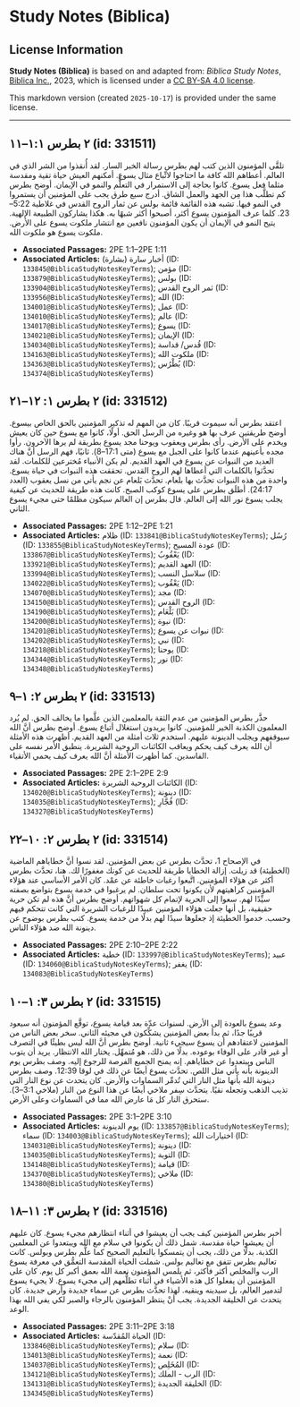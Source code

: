 # Study Notes (Biblica)

## License Information

**Study Notes (Biblica)** is based on and adapted from: _Biblica Study Notes_, [Biblica Inc.](https://www.biblica.com/), 2023, which is licensed under a [CC BY-SA 4.0 license](https://creativecommons.org/licenses/by-sa/4.0/legalcode.en).

This markdown version (created `2025-10-17`) is provided under the same license.



--------------------------------

## ٢ بطرس ١:١–١١ (id: 331511)

تلقَّى المؤمنون الذين كتب لهم بطرس رسالة الخبر السار. لقد أُنقذوا من الشر الذي في العالم. أعطاهم الله كافة ما احتاجوا لاتِّباع مثال يسوع. أمكنهم العيش حياة تقية ومقدسة مثلما فعل يسوع. كانوا بحاجة إلى الاستمرار في التعلُّم والنمو في الإيمان. أوضح بطرس كم تطلَّب هذا مِن الجهد والعمل الشاق. أدرج سبع طرق يجب على المؤمنين أن يستمروا في النمو فيها. تشبه هذه القائمة قائمة بولس عن ثمار الروح القدس في غلاطية 5:22–23\. كلما عرف المؤمنون يسوع أكثر، أصبحوا أكثر شبهًا به. هكذا يشاركون الطبيعة الإلهية. يتيح النمو في الإيمان أن يكون المؤمنون نافعين مع انتشار ملكوت يسوع على الأرض. ملكوت يسوع هو ملكوت الله.

* **Associated Passages:** 2PE 1:1–2PE 1:11
* **Associated Articles:** أخبار سارة (بشارة) (ID: `133845@BiblicaStudyNotesKeyTerms`); مؤمن (ID: `133879@BiblicaStudyNotesKeyTerms`); بولس (ID: `133904@BiblicaStudyNotesKeyTerms`); ثمر الروح القدس (ID: `133956@BiblicaStudyNotesKeyTerms`); الله (ID: `134001@BiblicaStudyNotesKeyTerms`); عمل (ID: `134010@BiblicaStudyNotesKeyTerms`); عالم (ID: `134017@BiblicaStudyNotesKeyTerms`); يسوع (ID: `134021@BiblicaStudyNotesKeyTerms`); الإيمان (ID: `134034@BiblicaStudyNotesKeyTerms`); قُدس/ قداسة (ID: `134163@BiblicaStudyNotesKeyTerms`); ملكوت الله (ID: `134363@BiblicaStudyNotesKeyTerms`); بُطْرُس (ID: `134374@BiblicaStudyNotesKeyTerms`)

## ٢ بطرس ١: ١٢–٢١ (id: 331512)

اعتقد بطرس أنه سيموت قريبًا. كان من المهم له تذكير المؤمنين بالحق الخاص بيسوع. أوضح طريقتين عرف بها هو وغيره من الرسل الحق. أولًا، كانوا مع يسوع حين كان يعيش ويخدم على الأرض. رأى بطرس ويعقوب ويوحنا مجد يسوع بطريقة لم يرها الآخرون. رأوا مجده بأعينهم عندما كانوا على الجبل مع يسوع (متى 17:1–8\). ثانيًا، فهم الرسل أنَّ هناك العديد من النبوات عن يسوع في العهد القديم. لم يكن الأنبياء مُخترعين للكلمات. لقد تحدَّثوا بالكلمات التي أعطاها لهم الروح القدس. تحققت هذه النبوات في حياة يسوع. واحدة من هذه النبوات تحدَّث بها بلعام. تحدَّث بَلعام عن نجم يأتي من نسل يعقوب (العدد 24:17\). أطلَق بطرس على يسوع كوكب الصبح. كانت هذه طريقة للحديث عن كيفية يجلب يسوع نور الله إلى العالم. قال بطرس إن العالم سيكون مظلمًا حتى مجيء يسوع الثاني.

* **Associated Passages:** 2PE 1:12–2PE 1:21
* **Associated Articles:** ظلام (ID: `133841@BiblicaStudyNotesKeyTerms`); رُسُل (ID: `133855@BiblicaStudyNotesKeyTerms`); عودة المسيح (ID: `133867@BiblicaStudyNotesKeyTerms`); يَعْقُوبُ (ID: `133921@BiblicaStudyNotesKeyTerms`); العهد القديم (ID: `133994@BiblicaStudyNotesKeyTerms`); سلاسل النسب (ID: `134022@BiblicaStudyNotesKeyTerms`); يَعْقُوب (ID: `134070@BiblicaStudyNotesKeyTerms`); مجد (ID: `134150@BiblicaStudyNotesKeyTerms`); الروح القدس (ID: `134190@BiblicaStudyNotesKeyTerms`); بَلْعَام (ID: `134200@BiblicaStudyNotesKeyTerms`); نبوة (ID: `134201@BiblicaStudyNotesKeyTerms`); نبوات عن يسوع (ID: `134202@BiblicaStudyNotesKeyTerms`); نبي (ID: `134218@BiblicaStudyNotesKeyTerms`); يوحنا (ID: `134344@BiblicaStudyNotesKeyTerms`); نور (ID: `134348@BiblicaStudyNotesKeyTerms`)

## ٢ بطرس ٢: ١–٩ (id: 331513)

حذَّر بطرس المؤمنين من عدم الثقة بالمعلمين الذين علَّموا ما يخالف الحق. لم يُرد المعلمون الكذبة الخير للمؤمنين. كانوا يريدون استغلال أتباع يسوع. أوضح بطرس أنَّ الله سيوقفهم ويجلب الدينونة عليهم. استخدم ثلاث أمثلة من العهد القديم. أظهرت هذه الأمثلة أن الله يعرف كيف يحكم ويعاقب الكائنات الروحية الشريرة. ينطبق الأمر نفسه على الفاسدين. كما أظهرت الأمثلة أنَّ الله يعرف كيف يحمي الأتقياء.

* **Associated Passages:** 2PE 2:1–2PE 2:9
* **Associated Articles:** الكائنات الروحية الشريرة (ID: `134020@BiblicaStudyNotesKeyTerms`); دينونة (ID: `134035@BiblicaStudyNotesKeyTerms`); فُجَّارِ (ID: `134327@BiblicaStudyNotesKeyTerms`)

## ٢ بطرس ٢: ١٠–٢٢ (id: 331514)

في الإصحاح 1، تحدَّث بطرس عن بعض المؤمنين. لقد نسوا أنَّ خطاياهم الماضية (الخطيئة) قد زيلت. إزالة الخطايا طريقة للحديث عن كونك مغفورًا لك. هنا، تحدَّث بطرس أكثر عن هؤلاء المؤمنين. اتَّبعوا رغبات خاطئة عن عمْد. كان الأمر الأساسي عند هؤلاء المؤمنين كراهيتهم لأن يكونوا تحت سلطان. لم يرغبوا في خدمة يسوع بتواضع بصفته سيِّدًا لهم. سعوا إلى الحرية لإتمام كل شهواتهم. أوضح بطرس أنَّ هذه لم تكن حرية حقيقية، بل أنها جعلت هؤلاء المؤمنين عبيدًا للرغبات الشريرة التي كانت تتحكم فيهم وحسب. خدموا الخطيئة إذ جعلوها سيدًا لهم بدلًا من خدمة يسوع. كتب بطرس بوضوح عن دينونة الله ضد هؤلاء الناس.

* **Associated Passages:** 2PE 2:10–2PE 2:22
* **Associated Articles:** خطية (ID: `133997@BiblicaStudyNotesKeyTerms`); عبيد (ID: `134060@BiblicaStudyNotesKeyTerms`); يغفر (ID: `134083@BiblicaStudyNotesKeyTerms`)

## ٢ بطرس ٣: ١–١٠ (id: 331515)

وعد يسوع بالعودة إلى الأرض. لسنوات عدّة بعد قيامة يسوع، توقَّع المؤمنون أنه سيعود قريبًا جدًا، ثم بدأ بعض المؤمنين يشكِّكون في مجيئه الثاني. سخر بعض الناس من المؤمنين لاعتقادهم أن يسوع سيجيء ثانية. أوضح بطرس أنَّ الله ليس بطيئًا في التصرف أو غير قادر على الوفاء بوعوده. بدلًا من ذلك، هو مُتمهِّل. يختار الله الانتظار. يريد أن يتوب الناس ويبتعدوا عن خطاياهم. إنه يمنح الجميع الفرصة للرجوع إليه. وصف بطرس يوم الدينونة بأنه يأتي مثل اللص. تحدَّث يسوع أيضًا عن ذلك في لوقا 12:39\. وصف بطرس دينونة الله بأنها مثل النار التي تُدمِّر السماوات والأرض. كان يتحدث عن نوع النار التي تذيب الذهب وتجعله نقيًا. يتحدَّث سِفر ملاخي أيضًا عن هذا النوع من النار (ملاخي 3:1–3\). ستحرق النار كل مَا عارض الله مما في السماوات وعلى الأرض.

* **Associated Passages:** 2PE 3:1–2PE 3:10
* **Associated Articles:** يوم الدينونة (ID: `133857@BiblicaStudyNotesKeyTerms`); سماء (ID: `134003@BiblicaStudyNotesKeyTerms`); اختيارات الله (ID: `134031@BiblicaStudyNotesKeyTerms`); دينونة (ID: `134035@BiblicaStudyNotesKeyTerms`); التوبة (ID: `134148@BiblicaStudyNotesKeyTerms`); قيامة (ID: `134370@BiblicaStudyNotesKeyTerms`); ملاخي (ID: `134380@BiblicaStudyNotesKeyTerms`)

## ٢ بطرس ٣: ١١–١٨ (id: 331516)

أخبر بطرس المؤمنين كيف يجب أن يعيشوا في أثناء انتظارهم مجيء يسوع. كان عليهم أن يعيشوا حياة مقدسة. شمل ذلك أن يكونوا في سلام مع الله ويبتعدوا عن المعلمين الكذبة. بدلًا من ذلك، يجب أن يتمسكوا بالتعليم الصحيح كما علَّم بطرس وبولس. كانت تعاليم بطرس تتفق مع تعاليم بولس. شملت الحياة المقدسة التعمُّق في معرفة يسوع الرب والمخلص أكثر فأكثر، ثم يلمس المؤمنون نعمة الله بعمق أكبر كل يوم. كان على المؤمنين أن يفعلوا كل هذه الأشياء في أثناء تطلُّعهم إلى مجيء يسوع. لا يجيء يسوع لتدمير العالم، بل سيدينه وينقيه. لهذا تحدَّث بطرس عن سماء جديدة وأرض جديدة. كان يتحدث عن الخليقة الجديدة. يجب أنْ ينتظر المؤمنون بالرجاء والصبر لكي يفي الله بهذا الوعد.

* **Associated Passages:** 2PE 3:11–2PE 3:18
* **Associated Articles:** الحياة المُقدّسة (ID: `133846@BiblicaStudyNotesKeyTerms`); سلام (ID: `134013@BiblicaStudyNotesKeyTerms`); نعمة (ID: `134037@BiblicaStudyNotesKeyTerms`); المُخَلِص (ID: `134121@BiblicaStudyNotesKeyTerms`); الرب - الملك (ID: `134131@BiblicaStudyNotesKeyTerms`); الخليقة الجديدة (ID: `134345@BiblicaStudyNotesKeyTerms`)

